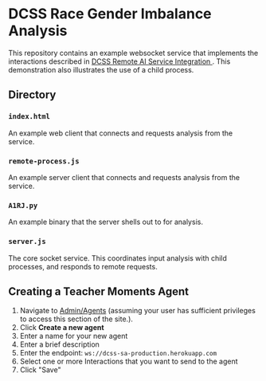 # DCSS Race Gender Imbalance Analysis

This repository contains an example websocket service that implements the interactions described in [DCSS Remote AI Service Integration ](https://github.com/mit-teaching-systems-lab/dcss-remote-ai-integration). This demonstration also illustrates the use of a child process.


## Directory


### `index.html`

An example web client that connects and requests analysis from the service.

### `remote-process.js`

An example server client that connects and requests analysis from the service.

### `A1RJ.py`

An example binary that the server shells out to for analysis. 

### `server.js`

The core socket service. This coordinates input analysis with child processes, and responds to remote requests.


## Creating a Teacher Moments Agent

1. Navigate to [Admin/Agents](https://teachermoments.mit.edu/admin/agents) (assuming your user has sufficient privileges to access this section of the site.).
2. Click **Create a new agent**
3. Enter a name for your new agent
4. Enter a brief description
5. Enter the endpoint: `ws://dcss-sa-production.herokuapp.com`
6. Select one or more Interactions that you want to send to the agent
6. Click "Save"

